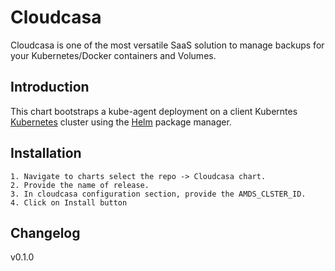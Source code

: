 # Cloudcasa
Cloudcasa is one of the most versatile SaaS solution to manage backups for your Kubernetes/Docker containers and Volumes.

## Introduction

This chart bootstraps a kube-agent deployment on a client Kuberntes [Kubernetes](http://kubernetes.io) cluster using the [Helm](https://helm.sh) package manager.

## Installation
```
1. Navigate to charts select the repo -> Cloudcasa chart.
2. Provide the name of release.
3. In cloudcasa configuration section, provide the AMDS_CLSTER_ID.
4. Click on Install button
```

## Changelog
v0.1.0
